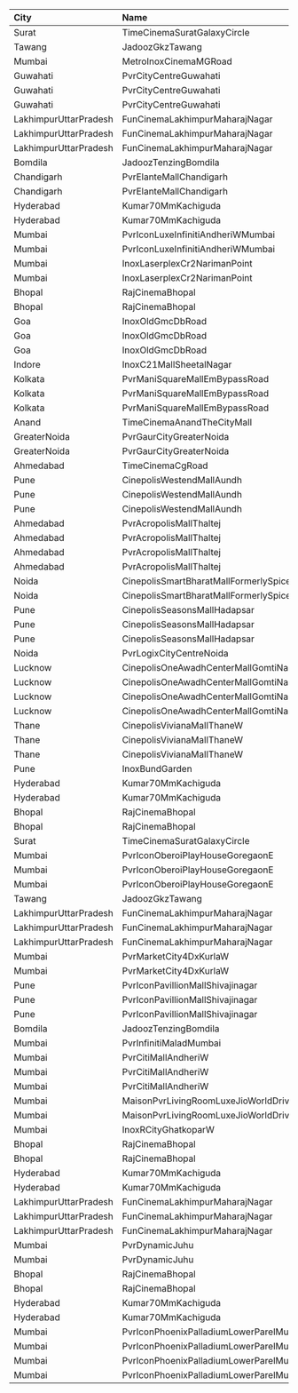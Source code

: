 | City                  | Name                                      |  Time | Type         |  Price | Capacity | Booked |
| :-------------------- | :---------------------------------------- | ----: | :----------- | -----: | -------: | -----: |
| Surat                 | TimeCinemaSuratGalaxyCircle               | 09:30 | Sofa180      |   180₹ |       34 |      0 |
| Tawang                | JadoozGkzTawang                           | 10:00 | Platinum     |   175₹ |       80 |      0 |
| Mumbai                | MetroInoxCinemaMGRoad                     | 10:00 | Insignia     |   300₹ |       16 |      0 |
| Guwahati              | PvrCityCentreGuwahati                     | 10:15 | Classic      |   180₹ |       40 |     20 |
| Guwahati              | PvrCityCentreGuwahati                     | 10:15 | Prime        |   190₹ |       82 |     50 |
| Guwahati              | PvrCityCentreGuwahati                     | 10:15 | PrimePlus    |   230₹ |       13 |     12 |
| LakhimpurUttarPradesh | FunCinemaLakhimpurMaharajNagar            | 10:30 | Recliner     |   150₹ |      100 |      0 |
| LakhimpurUttarPradesh | FunCinemaLakhimpurMaharajNagar            | 10:30 | Premium      |   100₹ |      100 |      0 |
| LakhimpurUttarPradesh | FunCinemaLakhimpurMaharajNagar            | 10:30 | Classic      |    70₹ |      100 |      0 |
| Bomdila               | JadoozTenzingBomdila                      | 10:30 | PlatinumCl   |   175₹ |       50 |     24 |
| Chandigarh            | PvrElanteMallChandigarh                   | 10:30 | Classic      |   165₹ |       74 |      2 |
| Chandigarh            | PvrElanteMallChandigarh                   | 10:30 | Recliner     |   414₹ |       26 |      3 |
| Hyderabad             | Kumar70MmKachiguda                        | 11:30 | Balcony      |   100₹ |      346 |    230 |
| Hyderabad             | Kumar70MmKachiguda                        | 11:30 | DressCircle  |    70₹ |      170 |    127 |
| Mumbai                | PvrIconLuxeInfinitiAndheriWMumbai         | 11:30 | Luxe         |   400₹ |       51 |     25 |
| Mumbai                | PvrIconLuxeInfinitiAndheriWMumbai         | 11:30 | LuxeSuperior |   400₹ |       35 |     19 |
| Mumbai                | InoxLaserplexCr2NarimanPoint              | 12:00 | Club         |   230₹ |       80 |      0 |
| Mumbai                | InoxLaserplexCr2NarimanPoint              | 12:00 | Royale       |   250₹ |       41 |      0 |
| Bhopal                | RajCinemaBhopal                           | 12:00 | Diamond      |   100₹ |      220 |    138 |
| Bhopal                | RajCinemaBhopal                           | 12:00 | Silver       |    80₹ |      128 |    128 |
| Goa                   | InoxOldGmcDbRoad                          | 12:10 | Club         |   200₹ |       45 |      0 |
| Goa                   | InoxOldGmcDbRoad                          | 12:10 | Executive    |   180₹ |       18 |      0 |
| Goa                   | InoxOldGmcDbRoad                          | 12:10 | Royal        |   220₹ |       45 |      0 |
| Indore                | InoxC21MallSheetalNagar                   | 12:15 | Normal       |   220₹ |      196 |      0 |
| Kolkata               | PvrManiSquareMallEmBypassRoad             | 12:15 | Classic      |   210₹ |       22 |      0 |
| Kolkata               | PvrManiSquareMallEmBypassRoad             | 12:15 | Prime        |   240₹ |       49 |      5 |
| Kolkata               | PvrManiSquareMallEmBypassRoad             | 12:15 | Recliner     |   480₹ |       11 |      0 |
| Anand                 | TimeCinemaAnandTheCityMall                | 12:15 | Standard100  |   100₹ |      131 |     31 |
| GreaterNoida          | PvrGaurCityGreaterNoida                   | 13:40 | Classic      |   190₹ |       50 |      9 |
| GreaterNoida          | PvrGaurCityGreaterNoida                   | 13:40 | Prime        |   215₹ |        7 |      4 |
| Ahmedabad             | TimeCinemaCgRoad                          | 13:40 | Infinity1000 | 1,000₹ |       12 |      0 |
| Pune                  | CinepolisWestendMallAundh                 | 13:45 | Executive    |   240₹ |       38 |     24 |
| Pune                  | CinepolisWestendMallAundh                 | 13:45 | Premium      |   240₹ |       25 |     22 |
| Pune                  | CinepolisWestendMallAundh                 | 13:45 | Normal       |   240₹ |       11 |      0 |
| Ahmedabad             | PvrAcropolisMallThaltej                   | 13:45 | Prime        |   225₹ |       98 |     24 |
| Ahmedabad             | PvrAcropolisMallThaltej                   | 13:45 | Classic      |   200₹ |       42 |      0 |
| Ahmedabad             | PvrAcropolisMallThaltej                   | 13:45 | Recliner     |   475₹ |       10 |      1 |
| Ahmedabad             | PvrAcropolisMallThaltej                   | 13:45 | PrimePlus    |   275₹ |       14 |      3 |
| Noida                 | CinepolisSmartBharatMallFormerlySpiceMall | 13:50 | Premium      |   150₹ |       40 |     22 |
| Noida                 | CinepolisSmartBharatMallFormerlySpiceMall | 13:50 | Classic      |   150₹ |       65 |     33 |
| Pune                  | CinepolisSeasonsMallHadapsar              | 13:50 | Normal       |   150₹ |       29 |     15 |
| Pune                  | CinepolisSeasonsMallHadapsar              | 13:50 | Executive    |   150₹ |       98 |     49 |
| Pune                  | CinepolisSeasonsMallHadapsar              | 13:50 | Premium      |   170₹ |       34 |     19 |
| Noida                 | PvrLogixCityCentreNoida                   | 13:55 | Classic      |   320₹ |       89 |     71 |
| Lucknow               | CinepolisOneAwadhCenterMallGomtiNagar     | 14:00 | Normal       |   150₹ |       25 |      0 |
| Lucknow               | CinepolisOneAwadhCenterMallGomtiNagar     | 14:00 | Executive    |   160₹ |       68 |      2 |
| Lucknow               | CinepolisOneAwadhCenterMallGomtiNagar     | 14:00 | Premium      |   170₹ |       48 |     14 |
| Lucknow               | CinepolisOneAwadhCenterMallGomtiNagar     | 14:00 | Vip          |   450₹ |       16 |      8 |
| Thane                 | CinepolisVivianaMallThaneW                | 14:05 | Normal       |   160₹ |       31 |     16 |
| Thane                 | CinepolisVivianaMallThaneW                | 14:05 | Executive    |   160₹ |      104 |     54 |
| Thane                 | CinepolisVivianaMallThaneW                | 14:05 | Premium      |   160₹ |       52 |     43 |
| Pune                  | InoxBundGarden                            | 14:15 | Royale       |   400₹ |        8 |      0 |
| Hyderabad             | Kumar70MmKachiguda                        | 14:30 | Balcony      |   100₹ |      346 |    231 |
| Hyderabad             | Kumar70MmKachiguda                        | 14:30 | DressCircle  |    70₹ |      170 |    127 |
| Bhopal                | RajCinemaBhopal                           | 15:00 | Diamond      |   100₹ |      220 |    138 |
| Bhopal                | RajCinemaBhopal                           | 15:00 | Silver       |    80₹ |      128 |    128 |
| Surat                 | TimeCinemaSuratGalaxyCircle               | 15:30 | Sofa280      |   280₹ |       34 |      0 |
| Mumbai                | PvrIconOberoiPlayHouseGoregaonE           | 15:45 | Classic      |   200₹ |       11 |      0 |
| Mumbai                | PvrIconOberoiPlayHouseGoregaonE           | 15:45 | Prime        |   290₹ |       48 |      3 |
| Mumbai                | PvrIconOberoiPlayHouseGoregaonE           | 15:45 | Recliner     |   500₹ |       13 |      0 |
| Tawang                | JadoozGkzTawang                           | 16:00 | Platinum     |   175₹ |       80 |      0 |
| LakhimpurUttarPradesh | FunCinemaLakhimpurMaharajNagar            | 16:10 | Recliner     |   250₹ |      100 |      0 |
| LakhimpurUttarPradesh | FunCinemaLakhimpurMaharajNagar            | 16:10 | Premium      |   140₹ |      100 |      0 |
| LakhimpurUttarPradesh | FunCinemaLakhimpurMaharajNagar            | 16:10 | Classic      |    90₹ |      100 |      0 |
| Mumbai                | PvrMarketCity4DxKurlaW                    | 16:15 | 4DxPrime     |   350₹ |       42 |      0 |
| Mumbai                | PvrMarketCity4DxKurlaW                    | 16:15 | 4DxClassic   |   330₹ |       30 |      0 |
| Pune                  | PvrIconPavillionMallShivajinagar          | 16:20 | Classic      |   220₹ |       14 |      0 |
| Pune                  | PvrIconPavillionMallShivajinagar          | 16:20 | Prime        |   220₹ |       67 |     50 |
| Pune                  | PvrIconPavillionMallShivajinagar          | 16:20 | Recliner     |   450₹ |        4 |      4 |
| Bomdila               | JadoozTenzingBomdila                      | 16:30 | PlatinumCl   |   175₹ |       50 |     24 |
| Mumbai                | PvrInfinitiMaladMumbai                    | 17:20 | Prime        |   260₹ |       37 |     13 |
| Mumbai                | PvrCitiMallAndheriW                       | 17:40 | Prime        |   200₹ |       73 |      3 |
| Mumbai                | PvrCitiMallAndheriW                       | 17:40 | Recliner     |   250₹ |       12 |     10 |
| Mumbai                | PvrCitiMallAndheriW                       | 17:40 | Classic      |   200₹ |       23 |      0 |
| Mumbai                | MaisonPvrLivingRoomLuxeJioWorldDriveBkc   | 17:45 | Luxe         | 1,000₹ |       32 |     28 |
| Mumbai                | MaisonPvrLivingRoomLuxeJioWorldDriveBkc   | 17:45 | LuxeSuperior | 1,000₹ |       12 |     12 |
| Mumbai                | InoxRCityGhatkoparW                       | 17:45 | Insignia     |   510₹ |       19 |      0 |
| Bhopal                | RajCinemaBhopal                           | 18:00 | Diamond      |   100₹ |      220 |    139 |
| Bhopal                | RajCinemaBhopal                           | 18:00 | Silver       |    80₹ |      128 |    128 |
| Hyderabad             | Kumar70MmKachiguda                        | 18:30 | Balcony      |   100₹ |      346 |    230 |
| Hyderabad             | Kumar70MmKachiguda                        | 18:30 | DressCircle  |    70₹ |      170 |    127 |
| LakhimpurUttarPradesh | FunCinemaLakhimpurMaharajNagar            | 19:00 | Recliner     |   250₹ |      100 |      0 |
| LakhimpurUttarPradesh | FunCinemaLakhimpurMaharajNagar            | 19:00 | Premium      |   140₹ |      100 |      0 |
| LakhimpurUttarPradesh | FunCinemaLakhimpurMaharajNagar            | 19:00 | Classic      |    90₹ |      100 |      0 |
| Mumbai                | PvrDynamicJuhu                            | 19:00 | Prime        |   250₹ |       36 |      3 |
| Mumbai                | PvrDynamicJuhu                            | 19:00 | Classic      |   250₹ |       20 |      0 |
| Bhopal                | RajCinemaBhopal                           | 20:45 | Diamond      |   100₹ |      220 |    138 |
| Bhopal                | RajCinemaBhopal                           | 20:45 | Silver       |    80₹ |      128 |    128 |
| Hyderabad             | Kumar70MmKachiguda                        | 21:30 | Balcony      |   100₹ |      346 |    230 |
| Hyderabad             | Kumar70MmKachiguda                        | 21:30 | DressCircle  |    70₹ |      170 |    127 |
| Mumbai                | PvrIconPhoenixPalladiumLowerParelMumbai   | 22:45 | Recliner     |   500₹ |        7 |      3 |
| Mumbai                | PvrIconPhoenixPalladiumLowerParelMumbai   | 22:45 | Prime        |   300₹ |       34 |      4 |
| Mumbai                | PvrIconPhoenixPalladiumLowerParelMumbai   | 22:45 | Classic      |   250₹ |       21 |      2 |
| Mumbai                | PvrIconPhoenixPalladiumLowerParelMumbai   | 22:45 | Lounger      |   250₹ |        5 |      0 |